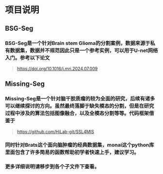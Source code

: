 # **项目说明**
## **BSG-Seg**
### **BSG-Seg是一个针对Brain stem Glioma的分割案例，数据来源于私有数据集，数据并不规范因此只是一个参考实例，可以用于U-net网络入门。参考以下论文**
>https://doi.org/10.1016/j.mri.2024.07.009
## **Missing-Seg**
### **Missing-Seg是一个针对脑干胶质瘤的较为全面的研究，后续有诸多可以继续探讨的方向。虽然最终落脚于缺失模态的分割，但是在研究过程中涉及的算法包括图像融合，以及全模态分割等等。代码框架借鉴于**
>https://github.com/HiLab-git/SSL4MIS
### **同时针对Brats这个面向脑肿瘤的经典数据集，monai这个python库里面包含了许多简易的函数帮助初学者快速上手，建议学习。**
### **更多详细说明请移步到各个子文件下查看。**
